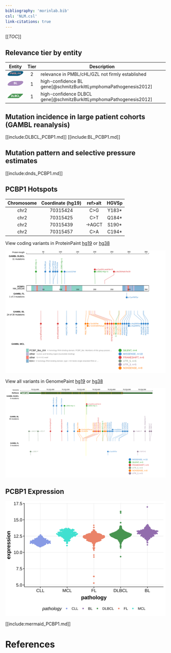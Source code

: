 ```yaml
---
bibliography: 'morinlab.bib'
csl: 'NLM.csl'
link-citations: true
---
```


[[_TOC_]]


## Relevance tier by entity

|Entity|Tier|Description               |
|:------:|:----:|--------------------------|
|![PMBL](images/icons/PMBL_tier2.png)|2|relevance in PMBL/cHL/GZL not firmly established|
|![BL](images/icons/BL_tier2.png)    |1   |high-confidence BL gene[@schmitzBurkittLymphomaPathogenesis2012]   |
|![DLBCL](images/icons/DLBCL_tier1.png) |1   |high-confidence DLBCL gene[@schmitzBurkittLymphomaPathogenesis2012]|

## Mutation incidence in large patient cohorts (GAMBL reanalysis)

[[include:DLBCL_PCBP1.md]]
[[include:BL_PCBP1.md]]

## Mutation pattern and selective pressure estimates

[[include:dnds_PCBP1.md]]

## PCBP1 Hotspots

| Chromosome |Coordinate (hg19) | ref>alt | HGVSp | 
 | :---:| :---: | :--: | :---: |
| chr2 | 70315424 | C>G | Y183* |
| chr2 | 70315425 | C>T | Q184* |
| chr2 | 70315439 | ->AGCT | S190* |
| chr2 | 70315457 | C>A | C194* |

View coding variants in ProteinPaint [hg19](https://morinlab.github.io/LLMPP/GAMBL/PCBP1_protein.html)  or [hg38](https://morinlab.github.io/LLMPP/GAMBL/PCBP1_protein_hg38.html)

![](images/proteinpaint/PCBP1_NM_006196.svg)

View all variants in GenomePaint [hg19](https://morinlab.github.io/LLMPP/GAMBL/PCBP1.html)  or [hg38](https://morinlab.github.io/LLMPP/GAMBL/PCBP1_hg38.html)

![](images/proteinpaint/PCBP1.svg)

## PCBP1 Expression
![](images/gene_expression/PCBP1_by_pathology.svg)
<!-- ORIGIN: schmitzBurkittLymphomaPathogenesis2012 -->
<!-- BL: schmitzBurkittLymphomaPathogenesis2012 -->

[[include:mermaid_PCBP1.md]]

# References

